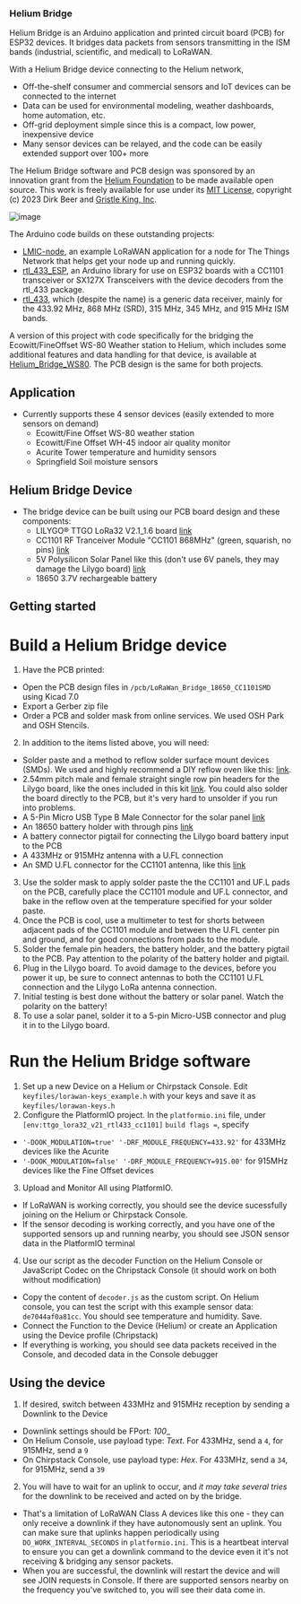### Helium Bridge

Helium Bridge is an Arduino application and printed circuit board (PCB) for ESP32 devices. It bridges data packets from sensors transmitting in the ISM bands (industrial, scientific, and medical) to LoRaWAN.

With a Helium Bridge device connecting to the Helium network,

* Off-the-shelf consumer and commercial sensors and IoT devices can be connected to the internet
* Data can be used for environmental modeling, weather dashboards, home automation, etc.
* Off-grid deployment simple since this is a compact, low power, inexpensive device 
* Many sensor devices can be relayed, and the code can be easily extended support over 100+ more
  
The Helium Bridge software and PCB design was sponsored by an innovation grant from the [Helium Foundation](https://www.helium.foundation/) to be made available open source. This work is freely available for use under its [MIT License](https://github.com/dirkbeer/Helium-Bridge/blob/main/LICENSE), copyright (c) 2023 Dirk Beer and [Gristle King, Inc](https://gristleking.com/). 

![image](https://github.com/dirkbeer/Helium-Bridge/assets/6425332/b7afec78-9378-4a55-8d24-4b64e4c9f2e4)


The Arduino code builds on these outstanding projects:

* [LMIC-node](https://github.com/lnlp/LMIC-node), an example LoRaWAN application for a node for The Things Network that helps get your node up and running quickly.
* [rtl_433_ESP](https://github.com/NorthernMan54/rtl_433_ESP), an Arduino library for use on ESP32 boards with a CC1101 transceiver or SX127X Transceivers with the device decoders from the rtl_433 package.
* [rtl_433](https://github.com/merbanan/rtl_433), which (despite the name) is a generic data receiver, mainly for the 433.92 MHz, 868 MHz (SRD), 315 MHz, 345 MHz, and 915 MHz ISM bands.

A version of this project with code specifically for the bridging the Ecowitt/FineOffset WS-80 Weather station to Helium, which includes some additional features and data handling for that device, is available at [Helium_Bridge_WS80](https://github.com/dirkbeer/Helium_Bridge_WS80). The PCB design is the same for both projects.

## Application
* Currently supports these 4 sensor devices (easily extended to more sensors on demand)
  * Ecowitt/Fine Offset WS-80 weather station
  * Ecowitt/Fine Offset WH-45 indoor air quality monitor
  * Acurite Tower temperature and humidity sensors
  * Springfield Soil moisture sensors
        
## Helium Bridge Device
* The bridge device can be built using our PCB board design and these components:
  * LILYGO® TTGO LoRa32 V2.1_1.6 board [link](https://www.lilygo.cc/products/lora3)
  * CC1101 RF Tranceiver Module "CC1101 868MHz" (green, squarish, no pins) [link](https://www.ebay.com/itm/311955775989)
  * 5V Polysilicon Solar Panel like this (don't use 6V panels, they may damage the Lilygo board) [link](https://www.amazon.com/gp/product/B0831CMJB9)
  * 18650 3.7V rechargeable battery
    
## Getting started
# Build a Helium Bridge device
1. Have the PCB printed: 
  * Open the PCB design files in `/pcb/LoRaWan_Bridge_18650_CC1101SMD` using Kicad 7.0
  * Export a Gerber zip file
  * Order a PCB and solder mask from online services. We used OSH Park and OSH Stencils.
2. In addition to the items listed above, you will need:
  * Solder paste and a method to reflow solder surface mount devices (SMDs). We used and highly recommend a DIY reflow oven like this: [link](https://whizoo.com/pages/buildguide).
  * 2.54mm pitch male and female straight single row pin headers for the Lilygo board, like the ones included in this kit [link](https://www.amazon.com/gp/product/B07CK3RCKS). You could also solder the board directly to the PCB, but it's very hard to unsolder if you run into problems.
  * A 5-Pin Micro USB Type B Male Connector for the solar panel [link](https://www.amazon.com/gp/product/B014GMP4E4)
  * An 18650 battery holder with through pins [link](https://www.digikey.com/short/39pht8dp)
  * A battery connector pigtail for connecting the Lilygo board battery input to the PCB
  * A 433MHz or 915MHz antenna with a U.FL connection
  * An SMD U.FL connector for the CC1101 antenna, like this [link](https://a.co/d/ePDIYed)
3. Use the solder mask to apply solder paste the the CC1101 and UF.L pads on the PCB, carefully place the CC1101 module and UF.L connector, and bake in the reflow oven at the temperature specified for your solder paste.
4. Once the PCB is cool, use a multimeter to test for shorts between adjacent pads of the CC1101 module and between the U.FL center pin and ground, and for good connections from pads to the module.
5. Solder the female pin headers, the battery holder, and the battery pigtail to the PCB. Pay attention to the polarity of the battery holder and pigtail.
6. Plug in the Lilygo board. To avoid damage to the devices, before you power it up, be sure to connect antennas to both the CC1101 U.FL connection and the Lilygo LoRa antenna connection.
7. Initial testing is best done without the battery or solar panel. Watch the polarity on the battery!
8. To use a solar panel, solder it to a 5-pin Micro-USB connector and plug it in to the Lilygo board.

# Run the Helium Bridge software
1. Set up a new Device on a Helium or Chirpstack Console. Edit `keyfiles/lorawan-keys_example.h` with your keys and save it as `keyfiles/lorawan-keys.h`
2. Configure the PlatformIO project. In the `platformio.ini` file, under `[env:ttgo_lora32_v21_rtl433_cc1101]` `build flags =`, specify
  * `'-DOOK_MODULATION=true' '-DRF_MODULE_FREQUENCY=433.92'` for 433MHz devices like the Acurite
  * `'-DOOK_MODULATION=false' '-DRF_MODULE_FREQUENCY=915.00'` for 915MHz devices like the Fine Offset devices
3. Upload and Monitor All using PlatformIO.
  * If LoRaWAN is working correctly, you should see the device sucessfully joining on the Helium or Chirpstack Console.
  * If the sensor decoding is working correctly, and you have one of the supported sensors up and running nearby, you should see JSON sensor data in the PlatformIO terminal
4. Use our script as the decoder Function on the Helium Console or JavaScript Codec on the Chripstack Console (it should work on both without modification)
  * Copy the content of `decoder.js` as the custom script. On Helium console, you can test the script with this example sensor data: `de7044af0a81cc`. You should see temperature and humidity. Save.
  * Connect the Function to the Device (Helium) or create an Application using the Device profile (Chripstack)
  * If everything is working, you should see data packets received in the Console, and decoded data in the Console debugger 

## Using the device
1. If desired, switch between 433MHz and 915MHz reception by sending a Downlink to the Device
  * Downlink settings should be FPort: _100__
  * On Helium Console, use payload type: _Text_. For 433MHz, send a `4`, for 915MHz, send a `9`
  * On Chirpstack Console, use payload type: _Hex_. For 433MHz, send a `34`, for 915MHz, send a `39`
2. You will have to wait for an uplink to occur, and *it may take several tries* for the downlink to be received and acted on by the bridge.
  * That's a limitation of LoRaWAN Class A devices like this one - they can only receive a downlink if they have autonomously sent an uplink. You can make sure that uplinks happen periodically using `DO_WORK_INTERVAL_SECONDS` in `platformio.ini`. This is a heartbeat interval to ensure you can get a downlink command to the device even it it's not receiving & bridging any sensor packets.
  * When you are successful, the downlink will restart the device and will see JOIN requests in Console. If there are supported sensors nearby on the frequency you've switched to, you will see their data come in.
